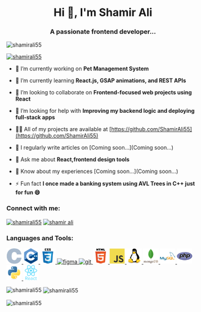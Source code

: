 <h1 align="center">Hi 👋, I'm Shamir Ali</h1>
<h3 align="center">A passionate frontend developer...</h3>

<p align="left"> <img src="https://komarev.com/ghpvc/?username=shamirali55&label=Profile%20views&color=0e75b6&style=flat" alt="shamirali55" /> </p>

<p align="left"> <a href="https://github.com/ryo-ma/github-profile-trophy"><img src="https://github-profile-trophy.vercel.app/?username=shamirali55" alt="shamirali55" /></a> </p>

- 🔭 I’m currently working on **Pet Management System**

- 🌱 I’m currently learning **React.js, GSAP animations, and REST APIs**

- 👯 I’m looking to collaborate on **Frontend-focused web projects using React**

- 🤝 I’m looking for help with **Improving my backend logic and deploying full-stack apps**

- 👨‍💻 All of my projects are available at [https://github.com/ShamirAli55](https://github.com/ShamirAli55)

- 📝 I regularly write articles on [Coming soon...](Coming soon...)

- 💬 Ask me about **React,frontend design tools**

- 📄 Know about my experiences [Coming soon...](Coming soon...)

- ⚡ Fun fact **I once made a banking system using AVL Trees in C++ just for fun 😄**

<h3 align="left">Connect with me:</h3>
<p align="left">
<a href="https://linkedin.com/in/shamirali55" target="blank"><img align="center" src="https://raw.githubusercontent.com/rahuldkjain/github-profile-readme-generator/master/src/images/icons/Social/linked-in-alt.svg" alt="shamirali55" height="30" width="40" /></a>
<a href="https://fb.com/shamir ali" target="blank"><img align="center" src="https://raw.githubusercontent.com/rahuldkjain/github-profile-readme-generator/master/src/images/icons/Social/facebook.svg" alt="shamir ali" height="30" width="40" /></a>
</p>

<h3 align="left">Languages and Tools:</h3>
<p align="left"> <a href="https://www.cprogramming.com/" target="_blank" rel="noreferrer"> <img src="https://raw.githubusercontent.com/devicons/devicon/master/icons/c/c-original.svg" alt="c" width="40" height="40"/> </a> <a href="https://www.w3schools.com/cpp/" target="_blank" rel="noreferrer"> <img src="https://raw.githubusercontent.com/devicons/devicon/master/icons/cplusplus/cplusplus-original.svg" alt="cplusplus" width="40" height="40"/> </a> <a href="https://www.w3schools.com/css/" target="_blank" rel="noreferrer"> <img src="https://raw.githubusercontent.com/devicons/devicon/master/icons/css3/css3-original-wordmark.svg" alt="css3" width="40" height="40"/> </a> <a href="https://www.figma.com/" target="_blank" rel="noreferrer"> <img src="https://www.vectorlogo.zone/logos/figma/figma-icon.svg" alt="figma" width="40" height="40"/> </a> <a href="https://git-scm.com/" target="_blank" rel="noreferrer"> <img src="https://www.vectorlogo.zone/logos/git-scm/git-scm-icon.svg" alt="git" width="40" height="40"/> </a> <a href="https://www.w3.org/html/" target="_blank" rel="noreferrer"> <img src="https://raw.githubusercontent.com/devicons/devicon/master/icons/html5/html5-original-wordmark.svg" alt="html5" width="40" height="40"/> </a> <a href="https://developer.mozilla.org/en-US/docs/Web/JavaScript" target="_blank" rel="noreferrer"> <img src="https://raw.githubusercontent.com/devicons/devicon/master/icons/javascript/javascript-original.svg" alt="javascript" width="40" height="40"/> </a> <a href="https://www.linux.org/" target="_blank" rel="noreferrer"> <img src="https://raw.githubusercontent.com/devicons/devicon/master/icons/linux/linux-original.svg" alt="linux" width="40" height="40"/> </a> <a href="https://www.mongodb.com/" target="_blank" rel="noreferrer"> <img src="https://raw.githubusercontent.com/devicons/devicon/master/icons/mongodb/mongodb-original-wordmark.svg" alt="mongodb" width="40" height="40"/> </a> <a href="https://www.mysql.com/" target="_blank" rel="noreferrer"> <img src="https://raw.githubusercontent.com/devicons/devicon/master/icons/mysql/mysql-original-wordmark.svg" alt="mysql" width="40" height="40"/> </a> <a href="https://www.php.net" target="_blank" rel="noreferrer"> <img src="https://raw.githubusercontent.com/devicons/devicon/master/icons/php/php-original.svg" alt="php" width="40" height="40"/> </a> <a href="https://www.python.org" target="_blank" rel="noreferrer"> <img src="https://raw.githubusercontent.com/devicons/devicon/master/icons/python/python-original.svg" alt="python" width="40" height="40"/> </a> <a href="https://reactjs.org/" target="_blank" rel="noreferrer"> <img src="https://raw.githubusercontent.com/devicons/devicon/master/icons/react/react-original-wordmark.svg" alt="react" width="40" height="40"/> </a> </p>

<p><img align="left" src="https://github-readme-stats.vercel.app/api/top-langs?username=shamirali55&show_icons=true&locale=en&layout=compact" alt="shamirali55" /></p>

<p>&nbsp;<img align="center" src="https://github-readme-stats.vercel.app/api?username=shamirali55&show_icons=true&locale=en" alt="shamirali55" /></p>

<p><img align="center" src="https://github-readme-streak-stats.herokuapp.com/?user=shamirali55&" alt="shamirali55" /></p>
